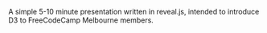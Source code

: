 A simple 5-10 minute presentation written in reveal.js, intended to introduce D3 to FreeCodeCamp Melbourne members.